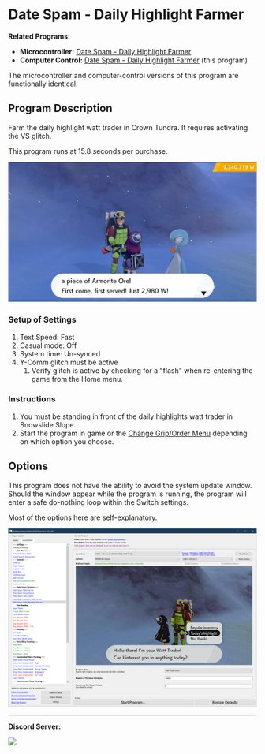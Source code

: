 # Date Spam - Daily Highlight Farmer

**Related Programs:**
- **Microcontroller:** [Date Spam - Daily Highlight Farmer](https://github.com/PokemonAutomation/Microcontroller/blob/master/Wiki/Programs/PokemonSwSh/DateSpam-DailyHighlightFarmer.md)
- **Computer Control:** [Date Spam - Daily Highlight Farmer](https://github.com/PokemonAutomation/ComputerControl/blob/master/Wiki/Programs/PokemonSwSh/DateSpam-DailyHighlightFarmer.md) (this program)

The microcontroller and computer-control versions of this program are functionally identical.


## Program Description

Farm the daily highlight watt trader in Crown Tundra. It requires activating the VS glitch.

This program runs at 15.8 seconds per purchase.

<img src="images/DateSpam-DailyHighlightFarmer-0.png">

### Setup of Settings

1. Text Speed: Fast
2. Casual mode: Off
3. System time: Un-synced
4. Y-Comm glitch must be active
   1. Verify glitch is active by checking for a "flash" when re-entering the game from the Home menu.

### Instructions

1. You must be standing in front of the daily highlights watt trader in Snowslide Slope.
2. Start the program in game or the [Change Grip/Order Menu](https://github.com/PokemonAutomation/Microcontroller/blob/master/Wiki/Programs/NintendoSwitch/ChangeGripOrderMenu.md) depending on which option you choose.


## Options

This program does not have the ability to avoid the system update window. Should the window appear while the program is running, the program will enter a safe do-nothing loop within the Switch settings.

Most of the options here are self-explanatory.

<img src="images/DateSpam-DailyHighlightFarmer-Settings.png">


<hr>

**Discord Server:** 

[<img src="https://canary.discordapp.com/api/guilds/695809740428673034/widget.png?style=banner2">](https://discord.gg/cQ4gWxN)


